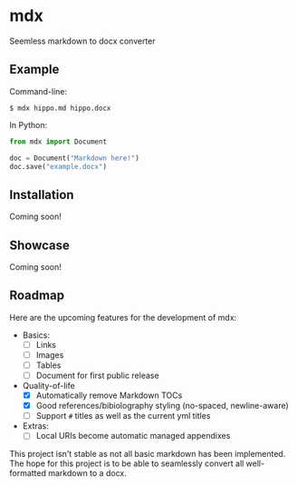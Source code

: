 # mdx

Seemless markdown to docx converter

## Example

Command-line:

```shell
$ mdx hippo.md hippo.docx
```

In Python:

```python
from mdx import Document

doc = Document("Markdown here!")
doc.save("example.docx")
```

## Installation

Coming soon!

## Showcase

Coming soon!

## Roadmap

Here are the upcoming features for the development of mdx:

- Basics:
  - [ ] Links
  - [ ] Images
  - [ ] Tables
  - [ ] Document for first public release
- Quality-of-life
  - [x] Automatically remove Markdown TOCs
  - [x] Good references/bibiolography styling (no-spaced, newline-aware)
  - [ ] Support `#` titles as well as the current yml titles
- Extras:
  - [ ] Local URIs become automatic managed appendixes

This project isn't stable as not all basic markdown has been implemented. The hope for this project is to be able to seamlessly convert all well-formatted markdown to a docx.
